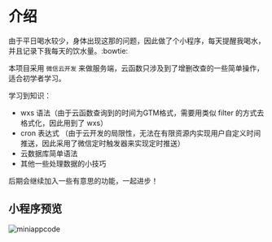 # 介绍 
由于平日喝水较少，身体出现这那的问题，因此做了个小程序，每天提醒我喝水，并且记录下我每天的饮水量。:bowtie:

本项目采用 `微信云开发` 来做服务端，云函数只涉及到了增删改查的一些简单操作，适合初学者学习。

学习到知识：

* wxs 语法（由于云函数查询到的时间为GTM格式，需要用类似 filter 的方式去格式化，因此用到了 wxs）
* cron 表达式 （由于云开发的局限性，无法在有限资源内实现用户自定义时间推送，因此采用了微信定时触发器来实现定时推送）
* 云数据库简单语法
* 其他一些处理数据的小技巧

后期会继续加入一些有意思的功能，一起进步！

## 小程序预览
![miniappcode](https://6472-drink-hk-1gws5hab86b8850a-1308821162.tcb.qcloud.la/gh_3a2812999f41_344.jpg?sign=8415f90c0c5c1ffcfaaedcce92215f14&t=1644910838)
